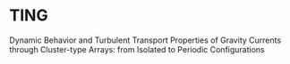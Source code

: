# TING
Dynamic Behavior and Turbulent Transport Properties of Gravity Currents through Cluster-type Arrays: from Isolated to Periodic Configurations
